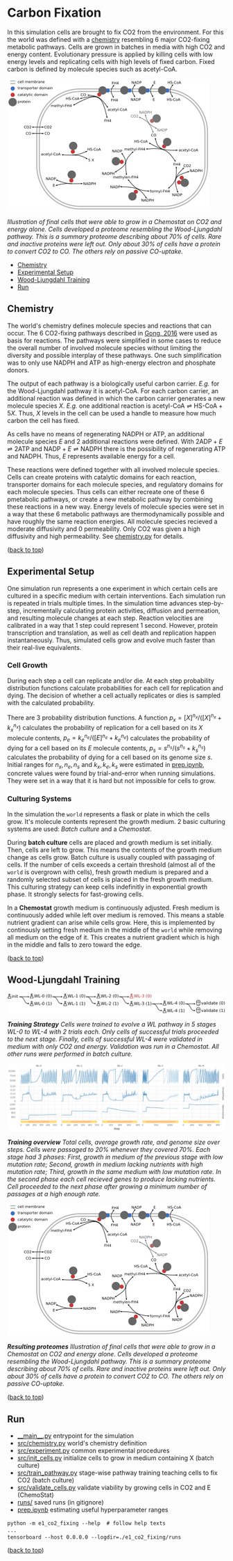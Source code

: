 # Carbon Fixation

In this simulation cells are brought to fix CO2 from the environment.
For this the world was defined with a [chemistry](#chemistry) resembling 6 major CO2-fixing metabolic pathways.
Cells are grown in batches in media with high CO2 and energy content.
Evolutionary pressure is applied by killing cells with low energy levels
and replicating cells with high levels of fixed carbon.
Fixed carbon is defined by molecule species such as acetyl-CoA.

![result cell](./img/WL-training-result-cell.png)

_Illustration of final cells that were able to grow in a Chemostat on CO2 and energy alone. Cells developed a proteome resembling the Wood-Ljungdahl pathway. This is a summary proteome describing about 70% of cells. Rare and inactive proteins were left out. Only about 30% of cells have a protein to convert CO2 to CO. The others rely on passive CO-uptake._

- [Chemistry](#chemistry)
- [Experimental Setup](#experimental-setup)
- [Wood-Ljungdahl Training](#wood-ljungdahl-training)
- [Run](#run)


## Chemistry

The world's chemistry defines molecule species and reactions that can occur.
The 6 CO2-fixing pathways described in [Gong, 2016](https://link.springer.com/article/10.1007/s11427-016-0304-2)
were used as basis for reactions.
The pathways were simplified in some cases to reduce the overall number of involved molecule species
without limiting the diversity and possible interplay of these pathways.
One such simplification was to only use NADPH and ATP as high-energy electron and phosphate donors.

The output of each pathway is a biologically useful carbon carrier.
_E.g._ for the Wood-Ljungdahl pathway it is acetyl-CoA.
For each carbon carrier, an additional reaction was defined in which the carbon carrier
generates a new molecule species $X$.
_E.g._ one additional reaction is $\text{acetyl-CoA} \rightleftharpoons \text{HS-CoA} + 5 X$.
Thus, $X$ levels in the cell can be used a handle to measure how much carbon the cell has fixed.

As cells have no means of regenerating NADPH or ATP, an additional molecule species $E$ and 2 additional reactions were defined.
With $2 \text{ADP} + E \rightleftharpoons 2 \text{ATP}$ and $\text{NADP} + E \rightleftharpoons \text{NADPH}$
there is the possibility of regenerating ATP and NADPH.
Thus, $E$ represents available energy for a cell.

These reactions were defined together with all involved molecule species.
Cells can create proteins with catalytic domains for each reaction,
transporter domains for each molecule species, and regulatory domains for each molecule species.
Thus cells can either recreate one of these 6 pmetabolic pathways, or
create a new metabolic pathway by combining these reactions in a new way.
Energy levels of molecule species were set in a way that these 6 metabolic pathways
are thermodynamically possible and have roughly the same reaction energies.
All molecule species recieved a moderate diffusivity and 0 permeability.
Only CO2 was given a high diffusivity and high permeability.
See [chemistry.py](./chemistry.py) for details.

([back to top](#carbon-fixation))

## Experimental Setup

One simulation run represents a one experiment in which certain cells are cultured
in a specific medium with certain interventions.
Each simulation run is repeated in trials multiple times.
In the simulation time advances step-by-step, incrementally calculating protein activities,
diffusion and permeation, and resulting molecule changes at each step.
Reaction velocities are calibrated in a way that 1 step could represent 1 second.
However, protein transcription and translation, as well as cell death and replication
happen instantaneously.
Thus, simulated cells grow and evolve much faster than their real-live equivalents.

### Cell Growth

During each step a cell can replicate and/or die.
At each step probability distribution functions
calculate probabilities for each cell for replication and dying.
The decision of whether a cell actually replicates or dies is sampled
with the calculated probability.

There are 3 probability distribution functions.
A function $p_x = [X]^{n_x} / ([X]^{n_x} + k_x^{n_x})$ calculates the probability
of replication for a cell based on its $X$ molecule contents,
$p_e = k_e^{n_e} / ([E]^{n_e} + k_e^{n_e})$ calculates the probability of dying
for a cell based on its $E$ molecule contents,
$p_s = s^{n_s} / (s^{n_s} + k_s^{n_s})$ calculates the probability of dying
for a cell based on its genome size $s$.
Initial ranges for $n_x, n_e, n_s$ and $k_x, k_e, k_s$ were estimated in [prep.ipynb](./ipynb),
concrete values were found by trial-and-error when running simulations.
They were set in a way that it is hard but not impossible for cells to grow.

### Culturing Systems

In the simulation the `world` represents a flask or plate in which the cells grow.
It's molecule contents represent the growth medium.
2 basic culturing systems are used: _Batch culture_ and a _Chemostat_.

During **batch culture** cells are placed and growth medium is set initially.
Then, cells are left to grow.
This means the contents of the growth medium change as cells grow.
Batch culture is usually coupled with passaging of cells.
If the number of cells exceeds a certain threshold (almost all of the `world` is overgrown with cells),
fresh growth medium is prepared and a randomly selected subset of cells is placed
in the fresh growth medium.
This culturing strategy can keep cells indefinitly in exponential growth phase.
It strongly selects for fast-growing cells.

In a **Chemostat** growth medium is continuously adjusted.
Fresh medium is continuously added while left over medium is removed.
This means a stable nutrient gradient can arise while cells grow.
Here, this is implemented by continously setting fresh medium in the middle of the `world`
while removing all medium on the edge of it.
This creates a nutrient gradient which is high in the middle and falls to zero toward the edge.

([back to top](#carbon-fixation))

## Wood-Ljungdahl Training

![WL-training-strategy](./img/WL-training-strategy.png)

_**Training Strategy** Cells were trained to evolve a WL pathway in 5 stages WL-0 to WL-4 with 2 trials each. Only cells of successful trials proceeded to the next stage. Finally, cells of successful WL-4 were validated in medium with only CO2 and energy. Validation was run in a Chemostat. All other runs were performed in batch culture._

![WL-training-runs](./img/WL-training-runs.png)

_**Training overview** Total cells, average growth rate, and genome size over steps. Cells were passaged to 20% whenever they covered 70%. Each stage had 3 phases: First, growth in medium of the previous stage with low mutation rate; Second, growth in medium lacking nutrients with high mutation rate; Third, growth in the same medium with low mutation rate. In the second phase each cell recieved genes to produce lacking nutrients. Cell proceeded to the next phase after growing a minimum number of passages at a high enough rate._

![result cell](./img/WL-training-result-cell.png)

_**Resulting proteomes** Illustration of final cells that were able to grow in a Chemostat on CO2 and energy alone. Cells developed a proteome resembling the Wood-Ljungdahl pathway. This is a summary proteome describing about 70% of cells. Rare and inactive proteins were left out. Only about 30% of cells have a protein to convert CO2 to CO. The others rely on passive CO-uptake._

([back to top](#carbon-fixation))

## Run

- [\_\_main\_\_.py](./__main__.py) entrypoint for the simulation
- [src/chemistry.py](./src/chemistry.py) world's chemistry definition
- [src/experiment.py](./src/experiment.py) common experimental procedures
- [src/init_cells.py](./src/init_cells.py) initialize cells to grow in medium containing X (batch culture)
- [src/train_pathway.py](./src/train_pathway.py) stage-wise pathway training teaching cells to fix CO2 (batch culture)
- [src/validate_cells.py](./src/validate_cells.py) validate viability by growing cells in CO2 and E (ChemoStat)
- [runs/](./runs/) saved runs (in gitignore)
- [prep.ipynb](./prep.ipynb) estimating useful hyperparameter ranges

```
python -m e1_co2_fixing --help  # follow help texts
...
tensorboard --host 0.0.0.0 --logdir=./e1_co2_fixing/runs
```

([back to top](#carbon-fixation))